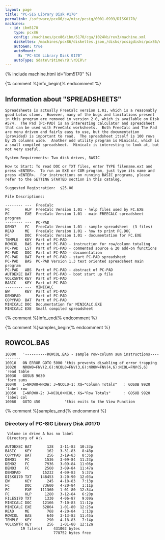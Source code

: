```yaml
---
layout: page
title: "PC-SIG Library Disk #170"
permalink: /software/pcx86/sw/misc/pcsig/0001-0999/DISK0170/
machines:
  - id: ibm5170
    type: pcx86
    config: /machines/pcx86/ibm/5170/cga/1024kb/rev3/machine.xml
    diskettes: /machines/pcx86/diskettes.json,/disks/pcsigdisks/pcx86/diskettes.json
    autoGen: true
    autoMount:
      B: "PC-SIG Library Disk 0170"
    autoType: $date\r$time\rB:\rDIR\r
---
```


{% include machine.html id="ibm5170" %}

{% comment %}info_begin{% endcomment %}

## Information about "SPREADSHEETS"

    Spreadsheets is actually FreeCalc version 1.01, which is a reasonably
    good Lotus clone.  However, many of the bugs and limitations present
    in this program are removed in version 2.0, which is available on Disk
    #574.  The Pad (PC-PAD) is an interesting calculator and spreadsheet
    that can be used with FreeCalc worksheets.  Both FreeCalc and The Pad
    are menu driven and fairly easy to use, but the documentation
    (provided) is important to read.  The spreadsheet itself is 100 rows
    by 25 columns wide.  Another odd utility program is Minicalc, which is
    a small compiled spreadsheet.  Minicalc is interesting to look at, but
    not very useful.
    
    System Requirements: Two disk drives, BASIC
    
    How to Start: To read DOC or TXT files, enter TYPE filename.ext and
    press <ENTER>.  To run an EXE or COM program, just type its name and
    press <ENTER>.  For instructions on running BASIC programs, please
    refer to the GETTING STARTED section in this catalog.
    
    Suggested Registration:  $25.00
    
    File Descriptions:
    
    -------- ---  FreeCalc
    FC       HLP  FreeCalc Version 1.01 - help files used by FC.EXE
    FC       EXE  FreeCalc Version 1.01 - main FREECALC spreadsheet program
    -------- ---  PC-PAD
    DEMO?    FC   FreeCalc Version 1.01 - sample spreadsheet  (3 files)
    READ     ME   FreeCalc Version 1.01 - how to print FC.DOC
    FC       DOC  FreeCalc Version 1.01 - documentation for FC.EXE
    TEMPLE   KEY  Part of PC-PAD
    ROWCOL   BAS  Part of PC-PAD - instruction for row/column totaling
    PC-PAD   LST  Part of PC-PAD - commented source & 20 add-on functions
    PC-PAD   DOC  Part of PC-PAD - documentation
    PC-PAD   BAT  Part of PC-PAD - start PC-PAD spreadsheet
    PC-PAD   BAS  PC-PAD Version 1.3 text oriented spreadsheet main program
    PC-PAD   ABS  Part of PC-PAD - abstract of PC-PAD
    AUTOEXEC BAT  Part of PC-PAD - boot start up file
    VOLKSWTR KEY  Part of PC-PAD
    BASIC    KEY  Part of PC-PAD
    -------- ---  MINICALC
    EW       KEY  Part of PC-PAD
    DEMOPAD       Part of PC-PAD
    COPYPAD  BAT  Part of PC-PAD
    MINICALC DOC  Documentation for MINICALC.EXE
    MINICALC EXE  Small compiled spreadsheet
{% comment %}info_end{% endcomment %}

{% comment %}samples_begin{% endcomment %}

## ROWCOL.BAS

```bas
10000   '----------ROWCOL.BAS - sample row-column sum instructions-----------
10010   ON ERROR GOTO 5000 'this prevents disabling of error trapping
10020   NROW0=FNV(2,6):NCOL0=FNV(3,6):NROW=FNV(4,6):NCOL=FNV(5,6)  'read table
10030   GOSUB 9630                                                 'form sums
10040   I=NROW0+NROW: J=NCOL0-1: X$="Column Totals"   : GOSUB 9920 'label row
10050   I=NROW0-2: J=NCOL0+NCOL: X$="Row Totals"      : GOSUB 9920 'label col
10060   GOTO 450           'this exits to the View Function
```

{% comment %}samples_end{% endcomment %}

### Directory of PC-SIG Library Disk #0170

     Volume in drive A has no label
     Directory of A:\

    AUTOEXEC BAT       128   3-11-83  10:33p
    BASIC    KEY       162   3-31-83   8:48p
    COPYPAD  BAT       256   3-19-83   8:36p
    DEMO1    FC       1536   3-09-84  11:23p
    DEMO2    FC       7936   3-09-84  11:06p
    DEMO3    FC       2560   3-09-84  11:47a
    DEMOPAD          15232   4-09-83   5:37a
    DISK0170 TXT    148453   3-20-90  12:03a
    EW       KEY       245   4-18-83   7:13p
    FC       DOC     73600   4-20-84   1:11p
    FC       EXE    111360   1-01-80  12:34a
    FC       HLP      1280   3-12-84   6:20p
    FILES170 TXT      1330   4-06-87   9:09a
    MINICALC DOC     12166   7-10-83  11:12p
    MINICALC EXE     52864   1-01-80  12:25a
    READ     ME        768   4-20-84   1:13p
    ROWCOL   BAS       640   3-13-83  11:45a
    TEMPLE   KEY       290   4-18-83   7:14p
    VOLKSWTR KEY       256   1-01-80  12:12a
           19 file(s)     431062 bytes
                          778752 bytes free
